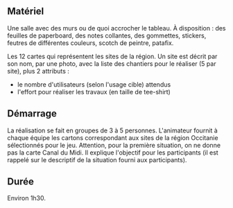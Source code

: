 ## Matériel
Une salle avec des murs ou de quoi accrocher le tableau. À disposition : des feuilles de paperboard, des notes collantes, des gommettes, stickers, feutres de différentes couleurs, scotch de peintre, patafix.

Les 12 cartes qui représentent les sites de la région. Un site est décrit par son nom, par une photo, avec la liste des chantiers pour le réaliser (5 par site), plus 2 attributs : 
- le nombre d'utilisateurs (selon l'usage cible) attendus
- l'effort pour réaliser les travaux (en taille de tee-shirt)
## Démarrage
La réalisation se fait en groupes de 3 à 5 personnes.
L'animateur fournit à chaque équipe les cartons correspondant aux sites de la région Occitanie sélectionnés pour le jeu. Attention, pour la première situation, on ne donne pas la carte Canal du Midi.
Il explique l'objectif pour les participants (il est rappelé sur le descriptif de la situation fourni aux participants).
## Durée
Environ 1h30.
